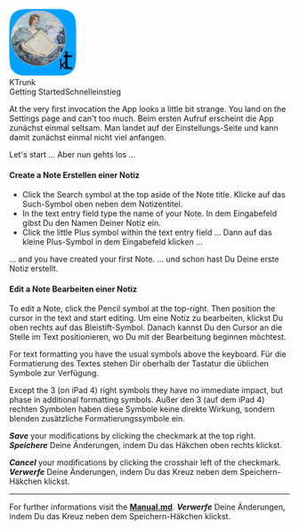 
<div class="logoRow">
  <div class="logoColumn logoColumnLeft">
    <img src="logo120.png">
  </div>
  <div class="logoColumn logoColumnRight">
    <div class="vCentered">
      <div class="logoTitle">KTrunk</div>
      <div class="logoTitle"><span class="en">Getting Started</span><span class="de">Schnelleinstieg</span></div>
    </div>
  </div>
</div>

<span class="en">At the very first invocation the App looks a little bit strange. You land on the Settings page and can't too much.</span>
<span class="de">Beim ersten Aufruf erscheint die App zunächst einmal seltsam. Man landet auf der Einstellungs-Seite und kann damit zunächst einmal nicht viel anfangen.</span>

<span class="en">Let's start ...</span>
<span class="de">Aber nun gehts los ...</span>


<h4>
  <span class="en">Create a Note</span>
  <span class="de">Erstellen einer Notiz</span>
</h4>

<ul>
  <li>
    <span class="en">Click the Search symbol at the top aside of the Note title.</span>
    <span class="de">Klicke auf das Such-Symbol oben neben dem Notizentitel.</span>
  </li>
  <li>
    <span class="en">In the text entry field type the name of your Note.</span>
    <span class="de">In dem Eingabefeld gibst Du den Namen Deiner Notiz ein.</span>
  </li>
  <li>
    <span class="en">Click the little Plus symbol within the text entry field ...</span>
    <span class="de">Dann auf das kleine Plus-Symbol in dem Eingabefeld klicken ...</span>
  </li>
</ul>

<span class="en">... and you have created your first Note.</span>
<span class="de">... und schon hast Du Deine erste Notiz erstellt.</span>


<h4>
  <span class="en">Edit a Note</span>
  <span class="de">Bearbeiten einer Notiz</span>
</h4>

<span class="en">To edit a Note, click the Pencil symbol at the top-right. Then position the cursor in the text and start editing.</span>
<span class="de">Um eine Notiz zu bearbeiten, klickst Du oben rechts auf das Bleistift-Symbol. Danach kannst Du den Cursor an die Stelle im Text positionieren, wo Du mit der Bearbeitung beginnen möchtest.</span>

<span class="en">For text formatting you have the usual symbols above the keyboard.</span>
<span class="de">Für die Formatierung des Textes stehen Dir oberhalb der Tastatur die üblichen Symbole zur Verfügung.</span>

<span class="en">Except the 3 (on iPad 4) right symbols they have no immediate impact, but phase in additional formatting symbols.</span>
<span class="de">Außer den 3 (auf dem iPad 4) rechten Symbolen haben diese Symbole keine direkte Wirkung, sondern blenden zusätzliche Formatierungssymbole ein.</span>

<span class="en"><b><i>Save</i></b> your modifications by clicking the checkmark at the top right.</span>
<span class="de"><b><i>Speichere</i></b> Deine Änderungen, indem Du das Häkchen oben rechts klickst.</span>

<span class="en"><b><i>Cancel</i></b> your modifications by clicking the crosshair left of the checkmark.</span>
<span class="de"><b><i>Verwerfe</i></b> Deine Änderungen, indem Du das Kreuz neben dem Speichern-Häkchen klickst.</span>

---

<span class="en" align="center">For further informations visit the **[Manual.md](Manual)**.</span>
<span class="de"><b><i>Verwerfe</i></b> Deine Änderungen, indem Du das Kreuz neben dem Speichern-Häkchen klickst.</span>
